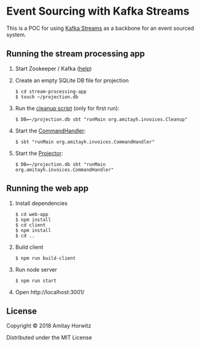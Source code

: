 # Event Sourcing with Kafka Streams

This is a POC for using [Kafka Streams](https://kafka.apache.org/documentation/streams/) as a backbone for an event sourced system.

## Running the stream processing app

1. Start Zookeeper / Kafka ([help](https://kafka.apache.org/11/documentation/streams/quickstart#quickstart_streams_startserver))

2. Create an empty SQLite DB file for projection

   ```
   $ cd stream-processing-app
   $ touch ~/projection.db
   ```

4. Run the [cleanup script](stream-processing-app/src/main/scala/org/amitayh/invoices/Cleanup.scala) (only for first run):

   ```
   $ DB=~/projection.db sbt "runMain org.amitayh.invoices.Cleanup"
   ```

5. Start the [CommandHandler](stream-processing-app/src/main/scala/org/amitayh/invoices/CommandHandler.scala):

   ```
   $ sbt "runMain org.amitayh.invoices.CommandHandler"
   ```

5. Start the [Projector](stream-processing-app/src/main/scala/org/amitayh/invoices/Projector.scala):

   ```
   $ DB=~/projection.db sbt "runMain org.amitayh.invoices.CommandHandler"
   ```
## Running the web app

1. Install dependencies
   
   ```
   $ cd web-app
   $ npm install
   $ cd client
   $ npm install
   $ cd ..
   ```

2. Build client

    ```
    $ npm run build-client
    ```

3. Run node server

    ```
    $ npm run start
    ```

4. Open http://localhost:3001/

## License

Copyright © 2018 Amitay Horwitz

Distributed under the MIT License
